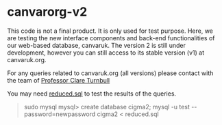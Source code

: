 # canvarorg-v2

This code is not a final product. 
It is only used for test purpose.
Here, we are testing the new interface components and back-end functionalities of our web-based database, canvaruk.
The version 2 is still under development, however you can still access to its stable version (v1) at canvaruk.org.

For any queries related to canvaruk.org (all versions) please contact with the team of [Professor Clare Turnbull](https://www.icr.ac.uk/our-research/researchers-and-teams/professor-clare-turnbull)

You may need [reduced.sql](https://drive.google.com/file/d/1Ljd-rr1fIIhWUN5LlJ1s8aqdk-kwDZK0/view?usp=sharing) to test the results of the queries.
> sudo mysql
mysql> create database cigma2;
> mysql -u test --password=newpassword cigma2  < reduced.sql

